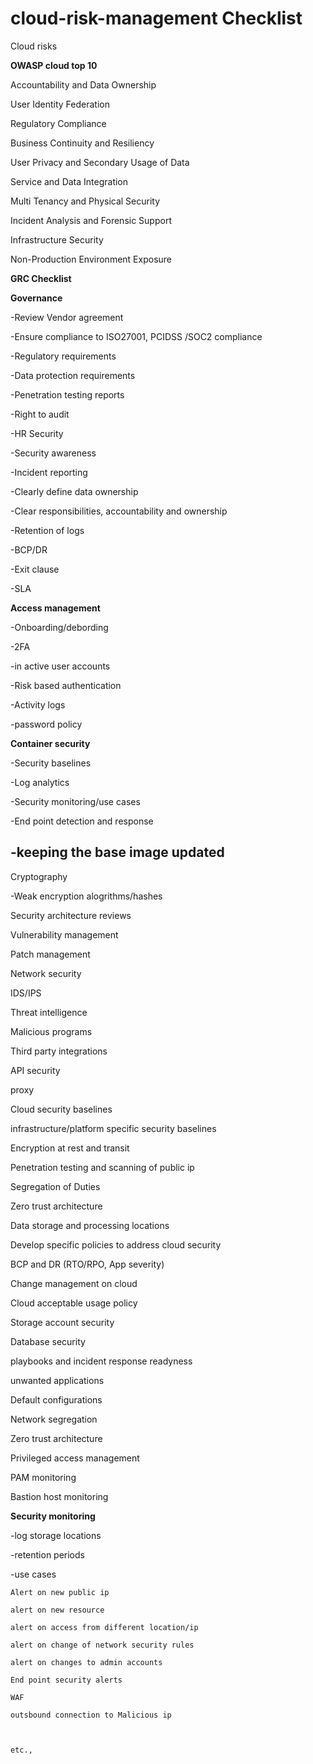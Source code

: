 # cloud-risk-management Checklist


 Cloud risks
 
**OWASP cloud top 10**

 Accountability and Data Ownership
 
 User Identity Federation
 
 Regulatory Compliance
 
 Business Continuity and Resiliency
 
 User Privacy and Secondary Usage of Data
 
 Service and Data Integration
 
 Multi Tenancy and Physical Security
 
 Incident Analysis and Forensic Support
 
 Infrastructure Security
 
 Non-Production Environment Exposure
 

**GRC Checklist**

**Governance**

-Review Vendor agreement

-Ensure compliance to ISO27001, PCIDSS /SOC2 compliance

-Regulatory requirements

-Data protection requirements

-Penetration testing reports

-Right to audit

-HR Security

-Security awareness

-Incident reporting

-Clearly define data ownership

-Clear responsibilities, accountability and ownership 

-Retention of logs

-BCP/DR

-Exit clause

-SLA


**Access management**

-Onboarding/debording

-2FA

-in active user accounts

-Risk based authentication

-Activity logs

-password policy

**Container security**

-Security baselines

-Log analytics

-Security monitoring/use cases

-End point detection and response

-keeping the base image updated
-

Cryptography

-Weak encryption alogrithms/hashes

Security architecture reviews

Vulnerability management

Patch management

Network security

IDS/IPS

Threat intelligence

Malicious programs

Third party integrations

API security

proxy

Cloud security baselines

infrastructure/platform specific security baselines

Encryption at rest and transit

Penetration testing and scanning of public ip

Segregation of Duties

Zero trust architecture

Data storage and processing locations

Develop specific policies to address cloud security

BCP and DR (RTO/RPO, App severity)

Change management on cloud

Cloud acceptable usage policy

Storage account security

Database security

playbooks and incident response readyness

unwanted applications

Default configurations

Network segregation

Zero trust architecture 

Privileged access management

PAM monitoring

Bastion host monitoring

**Security monitoring**

-log storage locations

-retention periods

-use cases

	Alert on new public ip
	
	alert on new resource
	
	alert on access from different location/ip
	
	alert on change of network security rules
	
	alert on changes to admin accounts
	
	End point security alerts
	
	WAF
	
	outsbound connection to Malicious ip
	
	
	
	etc.,
	




